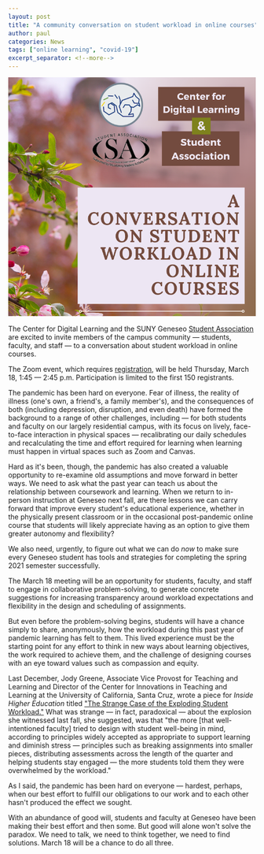 ```yaml
---
layout: post
title: "A community conversation on student workload in online courses" 
author: paul
categories: News
tags: ["online learning", "covid-19"]
excerpt_separator: <!--more-->
---
```


![Student workload conversation poster](/images/student-workload-forum.png)

<span class="drop">T</span>he Center for Digital Learning and the SUNY Geneseo [Student Association](https://www.geneseo.edu/sa) are excited to invite members of the campus community — students, faculty, and staff — to a conversation about student workload in online courses. 

The Zoom event, which requires [registration](https://www.google.com/url?q=https://geneseo.zoom.us/meeting/register/tJ0uf--urj8oGdalCe4LqPfU-tukMrOtq0aZ&sa=D&source=calendar&ust=1615822468144000&usg=AOvVaw3hn3hFSSbnXuMUH-NiiHCI), will be held Thursday, March 18, 1:45 — 2:45 p.m. Participation is limited to the first 150 registrants.

The pandemic has been hard on everyone. Fear of illness, the reality of illness (one's own, a friend's, a family member's), and the consequences of both (including depression, disruption, and even death) have formed the background to a range of other challenges, including — for both students and faculty on our largely residential campus, with its focus on lively, face-to-face interaction in physical spaces — recalibrating our daily schedules and recalculating the time and effort required for learning when learning must happen in virtual spaces such as Zoom and Canvas.
<!--more-->

Hard as it's been, though, the pandemic has also created a valuable opportunity to re-examine old assumptions and move forward in better ways. We need to ask what the past year can teach us about the relationship between coursework and learning. When we return to in-person instruction at Geneseo next fall, are there lessons we can carry forward that improve every student's educational experience, whether in the physically present classroom or in the occasional post-pandemic online course that students will likely appreciate having as an option to give them greater autonomy and flexibility?

We also need, urgently, to figure out what we can do *now* to make sure every Geneseo student has tools and strategies for completing the spring 2021 semester successfully.  

The March 18 meeting will be an opportunity for students, faculty, and staff to engage in collaborative problem-solving, to generate concrete suggestions for increasing transparency around workload expectations and flexibility in the design and scheduling of assignments.

But even before the problem-solving begins, students will have a chance simply to share, anonymously, how the workload during this past year of pandemic learning has felt to them. This lived experience must be the starting point for any effort to think in new ways about learning objectives, the work required to achieve them, and the challenge of designing courses with an eye toward values such as compassion and equity.

Last December, Jody Greene, Associate Vice Provost for Teaching and Learning and Director of the Center for Innovations in Teaching and Learning at the University of California, Santa Cruz, wrote a piece for *Inside Higher Education* titled ["The Strange Case of the Exploding Student Workload."](https://www.insidehighered.com/blogs/just-visiting/guest-post-strange-case-exploding-student-workload) What was strange &mdash; in fact, paradoxical &mdash; about the explosion she witnessed last fall, she suggested, was that "the more \[that well-intentioned faculty\] tried to design with student well-being in mind, according to principles widely accepted as appropriate to support learning and diminish stress &mdash; principles such as breaking assignments into smaller pieces, distributing assessments across the length of the quarter and helping students stay engaged &mdash; the more students told them they were overwhelmed by the workload."

As I said, the pandemic has been hard on everyone — hardest, perhaps, when our best effort to fulfill our obligations to our work and to each other hasn't produced the effect we sought. 

With an abundance of good will, students and faculty at Geneseo have been making their best effort and then some. But good will alone won't solve the paradox. We need to talk, we need to think together, we need to find solutions. March 18 will be a chance to do all three.

